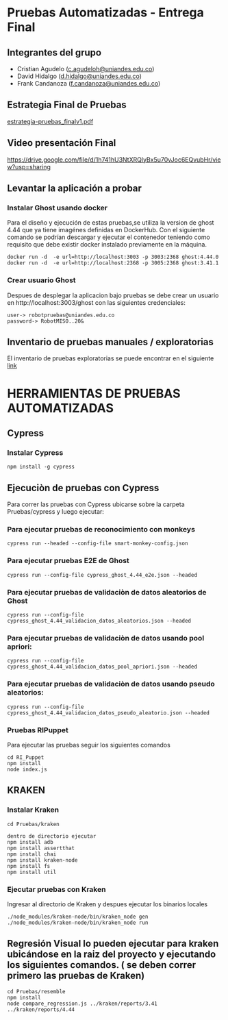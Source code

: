 # Pruebas Automatizadas - Entrega Final

## Integrantes del grupo
- Cristian Agudelo (c.agudeloh@uniandes.edu.co)
- David Hidalgo (d.hidalgo@uniandes.edu.co)
- Frank Candanoza (f.candanoza@uniandes.edu.co) 

## Estrategia Final de Pruebas
[estrategia-pruebas_finalv1.pdf](https://github.com/franklincandanoza/estrategiaFinalAutomatizadas/files/8795477/estrategia-pruebas_finalv1.pdf)



## Video presentación Final

https://drive.google.com/file/d/1h741hU3NtXRQlyBx5u70vJoc6EQvubHr/view?usp=sharing


## Levantar la aplicación a probar 
### Instalar Ghost usando docker
Para el diseño y ejecución de estas pruebas,se utiliza la version de ghost 4.44 que ya tiene imagénes definidas en DockerHub. Con el siguiente comando se podrían descargar y ejecutar el contenedor teniendo como requisito que debe existir docker instalado previamente en la máquina.

```
docker run -d  -e url=http://localhost:3003 -p 3003:2368 ghost:4.44.0
docker run -d  -e url=http://localhost:2368 -p 3005:2368 ghost:3.41.1
```

### Crear usuario Ghost
Despues de desplegar la aplicacion bajo pruebas se debe crear un usuario en http://localhost:3003/ghost con las siguientes credenciales:

```
user-> robotpruebas@uniandes.edu.co
password-> RobotMISO..20&
```


## Inventario de pruebas manuales / exploratorias
El inventario de pruebas exploratorias se puede encontrar en el siguiente [link](https://docs.google.com/spreadsheets/d/1PBJi9k62ba4eBXOoQGiPel9dsMm7tYdP/edit#gid=1624035705)


# HERRAMIENTAS DE PRUEBAS AUTOMATIZADAS 

## Cypress

### Instalar Cypress
```
npm install -g cypress
```

## Ejecuciòn de pruebas con Cypress

Para correr las pruebas con Cypress ubicarse sobre la carpeta Pruebas/cypress y luego ejecutar:

### Para ejecutar pruebas de reconocimiento con monkeys
```
cypress run --headed --config-file smart-monkey-config.json
```

### Para ejecutar pruebas E2E de Ghost
```
cypress run --config-file cypress_ghost_4.44_e2e.json --headed
```

### Para ejecutar pruebas de validaciòn de datos aleatorios de Ghost
```
cypress run --config-file cypress_ghost_4.44_validacion_datos_aleatorios.json --headed
```

### Para ejecutar pruebas de validaciòn de datos usando pool apriori:
```
cypress run --config-file cypress_ghost_4.44_validacion_datos_pool_apriori.json --headed
```

### Para ejecutar pruebas de validaciòn de datos usando pseudo aleatorios:
```
cypress run --config-file cypress_ghost_4.44_validacion_datos_pseudo_aleatorio.json --headed
```


### Pruebas RIPuppet
Para ejecutar las pruebas seguir los siguientes comandos

```
cd RI_Puppet
npm install
node index.js
```



## KRAKEN

### Instalar Kraken
```
cd Pruebas/kraken

dentro de directorio ejecutar
npm install adb
npm install assertthat
npm install chai
npm install kraken-node
npm install fs
npm install util
``` 

### Ejecutar pruebas con Kraken

Ingresar al directorio de Kraken y despues ejecutar los binarios locales
```
./node_modules/kraken-node/bin/kraken_node gen
./node_modules/kraken-node/bin/kraken_node run
```

## Regresión Visual lo pueden ejecutar para kraken ubicándose en la raiz del proyecto y ejecutando los siguientes comandos. ( se deben correr primero las pruebas de Kraken)
```
cd Pruebas/resemble
npm install
node compare_regression.js ../kraken/reports/3.41 ../kraken/reports/4.44
```
